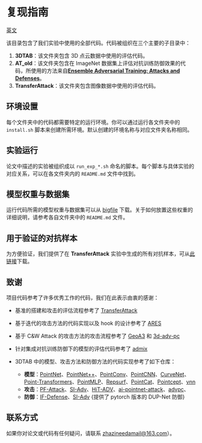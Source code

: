 # 复现指南

[英文](https://github.com/the-full/OPS/blob/main/README.md)

该目录包含了我们实验中使用的全部代码。代码被组织在三个主要的子目录中：

1. **3DTAB**：该文件夹包含 3D 点云数据中使用的评估代码。
2. **AT_old**：该文件夹包含在 ImageNet 数据集上评估对抗训练防御效果的代码，所使用的方法来自[**Ensemble Adversarial Training: Attacks and Defenses**](https://arxiv.org/abs/1705.07204)。
3. **TransferAttack**：该文件夹包含图像数据中使用的评估代码。

## 环境设置

每个文件夹中的代码都需要特定的运行环境。你可以通过运行各文件夹中的 `install.sh` 脚本来创建所需环境。默认创建的环境名称与对应文件夹名称相同。

## 实验运行

论文中描述的实验被组织成以 `run_exp_*.sh` 命名的脚本。每个脚本与具体实验的对应关系，可以在各文件夹内的 `README.md` 文件中找到。

## 模型权重与数据集

运行代码所需的模型权重与数据集可以从 [bigfile](https://drive.google.com/file/d/1uC9ZNWR7VuDlqPzMQTmC787KB7QrPofi/view?usp=drive_link) 下载。关于如何放置这些权重的详细说明，请参考各自文件夹中的 `README.md` 文件。

## 用于验证的对抗样本

为方便验证，我们提供了在 **TransferAttack** 实验中生成的所有对抗样本，可从[此链接](https://drive.google.com/file/d/1VrSPeTXGPHFZOLEM4TpRjA8evD18RblO/view?usp=drive_link)下载。

## 致谢

项目代码参考了许多优秀工作的代码，我们在此表示由衷的感谢：

- 基准的搭建和攻击的评估流程参考了 [TransferAttack](https://github.com/Trustworthy-AI-Group/TransferAttack)
- 基于迭代的攻击方法的代码实现以及 hook 的设计参考了 [ARES](https://github.com/thu-ml/ares)
- 基于 C&W Attack 的攻击方法的攻击流程参考了 [GeoA3](https://github.com/Gorilla-Lab-SCUT/GeoA3) 和 [3d-adv-pc](https://github.com/xiangchong1/3d-adv-pc)
- 针对集成对抗训练防御下的模型的评估代码参考了 [admix](https://github.com/JHL-HUST/Admix)

- 3DTAB 中的模型、攻击方法和防御方法的代码实现参考了如下仓库：

    - **模型**：[PointNet](https://github.com/fxia22/pointnet.pytorch)、[PointNet++](https://github.com/yanx27/Pointnet_Pointnet2_pytorch)、[PointConv](https://github.com/DylanWusee/pointconv_pytorch.git)、[PointCNN](https://github.com/hxdengBerkeley/PointCNN.Pytorch)、[CurveNet](https://github.com/tiangexiang/CurveNet.git)、[Point-Transformers](https://github.com/qq456cvb/Point-Transformers.git)、[PointMLP](https://github.com/ma-xu/pointMLP-pytorch.git)、[Repsurf](https://github.com/hancyran/RepSurf.git)、[PointCat](https://github.com/shikiw/PointCAT)、[Pointcept](https://github.com/Pointcept/Pointcept)、[vnn](https://github.com/FlyingGiraffe/vnn)
    - **攻击**：[PF-Attack](https://github.com/HeBangYan/PF-Attack)、[SI-Adv](https://github.com/shikiw/SI-Adv.git)、[HiT-ADV](https://github.com/TRLou/HiT-ADV.git)、[ai-pointnet-attack](https://github.com/jinyier/ai_pointnet_attack.git)、[advpc](https://github.com/ajhamdi/AdvPC.git)、
    - **防御**：[IF-Defense](https://github.com/Wuziyi616/IF-Defense.git)、[SI-Adv](https://github.com/shikiw/SI-Adv.git) {提供了 pytorch 版本的 DUP-Net 防御}

## 联系方式

如果你对论文或代码有任何疑问，请联系 [zhazineedamail@163.com](mailto:zhazineedamail@163.com)）。
